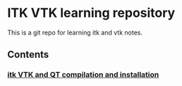 # ITK VTK learning repository

This is a git repo for learning itk and vtk notes.

## Contents

### [itk VTK and QT compilation and installation](Compile.md)